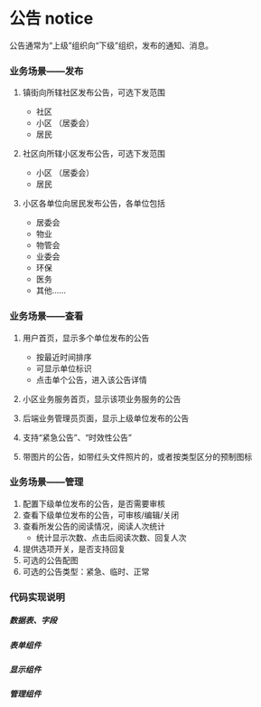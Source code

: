 # 公告 notice

公告通常为“上级”组织向“下级”组织，发布的通知、消息。

### 业务场景——发布

1. 镇街向所辖社区发布公告，可选下发范围
   * 社区
   * 小区 （居委会）
   * 居民
  
2. 社区向所辖小区发布公告，可选下发范围
   * 小区 （居委会）
   * 居民
  
3. 小区各单位向居民发布公告，各单位包括
   * 居委会
   * 物业
   * 物管会
   * 业委会
   * 环保
   * 医务
   * 其他……

### 业务场景——查看

1. 用户首页，显示多个单位发布的公告
    * 按最近时间排序
    * 可显示单位标识
    * 点击单个公告，进入该公告详情

2. 小区业务服务首页，显示该项业务服务的公告
3. 后端业务管理员页面，显示上级单位发布的公告
4. 支持“紧急公告”、“时效性公告”
5. 带图片的公告，如带红头文件照片的，或者按类型区分的预制图标


### 业务场景——管理

1. 配置下级单位发布的公告，是否需要审核
2. 查看下级单位发布的公告，可审核/编辑/关闭
3. 查看所发公告的阅读情况，阅读人次统计
   * 统计显示次数、点击后阅读次数、回复人次
4. 提供选项开关，是否支持回复
5. 可选的公告配图
6. 可选的公告类型：紧急、临时、正常

### 代码实现说明

##### 数据表、字段

##### 表单组件

##### 显示组件

##### 管理组件
